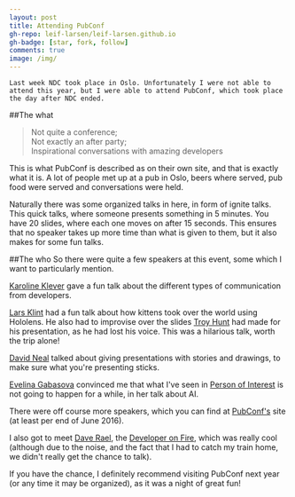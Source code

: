 ```yaml
---
layout: post
title: Attending PubConf
gh-repo: leif-larsen/leif-larsen.github.io
gh-badge: [star, fork, follow]
comments: true
image: /img/
---
```

    
    Last week NDC took place in Oslo. Unfortunately I were not able to attend this year, but I were able to attend PubConf, which took place the day after NDC ended. 

##The what
>Not quite a conference;<br />
>Not exactly an after party;<br />
>Inspirational conversations with amazing developers

This is what PubConf is described as on their own site, and that is exactly what it is. A lot of people met up at a pub in Oslo, beers where served, pub food were served and conversations were held.

Naturally there was some organized talks in here, in form of ignite talks. This quick talks, where someone presents something in 5 minutes. You have 20 slides, where each one moves on after 15 seconds. This ensures that no speaker takes up more time than what is given to them, but it also makes for some fun talks.

##The who
So there were quite a few speakers at this event, some which I want to particularly mention.

[Karoline Klever](https://twitter.com/karolikl) gave a fun talk about the different types of communication from developers.

[Lars Klint](https://twitter.com/larsklint) had a fun talk about how kittens took over the world using Hololens. He also had to improvise over the slides [Troy Hunt](https://twitter.com/troyhunt) had made for his presentation, as he had lost his voice. This was a hilarious talk, worth the trip alone!

[David Neal](https://twitter.com/reverentgeek) talked about giving presentations with stories and drawings, to make sure what you're presenting sticks.

[Evelina Gabasova](https://twitter.com/evelgab) convinced me that what I've seen in [Person of Interest](http://www.imdb.com/title/tt1839578/) is not going to happen for a while, in her talk about AI.

There were off course more speakers, which you can find at [PubConf's](https://pubconf.io/) site (at least per end of June 2016).

I also got to meet [Dave Rael](https://twitter.com/raelyard), the [Developer on Fire](http://developeronfire.com/), which was really cool (although due to the noise, and the fact that I had to catch my train home, we didn't really get the chance to talk).

If you have the chance, I definitely recommend visiting PubConf next year (or any time it may be organized), as it was a night of great fun! 